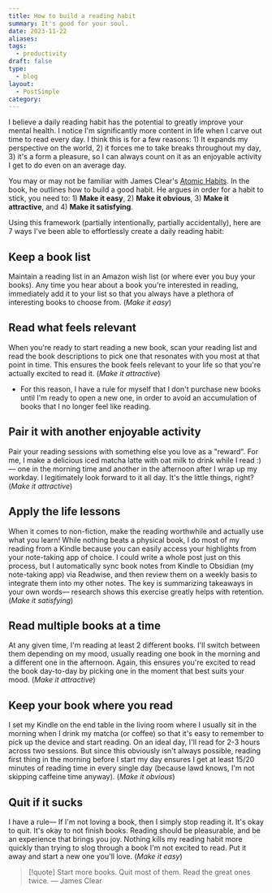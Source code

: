 ```yaml
---
title: How to build a reading habit
summary: It's good for your soul.
date: 2023-11-22
aliases: 
tags:
  - productivity
draft: false
type:
  - blog
layout:
  - PostSimple
category:
---
```


I believe a daily reading habit has the potential to greatly improve your mental health. I notice I'm significantly more content in life when I carve out time to read every day. I think this is for a few reasons: 1) It expands my perspective on the world, 2) it forces me to take breaks throughout my day, 3) it's a form a pleasure, so I can always count on it as an enjoyable activity I get to do even on an average day.

You may or may not be familiar with James Clear's [Atomic Habits](https://jamesclear.com/atomic-habits). In the book, he outlines how to build a good habit. He argues in order for a habit to stick, you need to: 1) **Make it easy**, 2) **Make it obvious**, 3) **Make it attractive**, and 4) **Make it satisfying**.

Using this framework (partially intentionally, partially accidentally), here are 7 ways I've been able to effortlessly create a daily reading habit:

## <span className="list-heading">Keep a book list</span>

Maintain a reading list in an Amazon wish list (or where ever you buy your books). Any time you hear about a book you're interested in reading, immediately add it to your list so that you always have a plethora of interesting books to choose from. (_Make it easy_)

## <span className="list-heading">Read what feels relevant</span>

When you're ready to start reading a new book, scan your reading list and read the book descriptions to pick one that resonates with you most at that point in time. This ensures the book feels relevant to your life so that you're actually excited to read it. (_Make it attractive_)

- For this reason, I have a rule for myself that I don't purchase new books until I'm ready to open a new one, in order to avoid an accumulation of books that I no longer feel like reading.

## <span className="list-heading">Pair it with another enjoyable activity</span>

Pair your reading sessions with something else you love as a "reward". For me, I make a delicious iced matcha latte with oat milk to drink while I read :)— one in the morning time and another in the afternoon after I wrap up my workday. I legitimately look forward to it all day. It's the little things, right? (_Make it attractive_)

## <span className="list-heading">Apply the life lessons</span>

When it comes to non-fiction, make the reading worthwhile and actually use what you learn! While nothing beats a physical book, I do most of my reading from a Kindle because you can easily access your highlights from your note-taking app of choice. I could write a whole post just on this process, but I automatically sync book notes from Kindle to Obsidian (my note-taking app) via Readwise, and then review them on a weekly basis to integrate them into my other notes. The key is summarizing takeaways in your own words— research shows this exercise greatly helps with retention. (_Make it satisfying_)

## <span className="list-heading">Read multiple books at a time</span>

At any given time, I'm reading at least 2 different books. I'll switch between them depending on my mood, usually reading one book in the morning and a different one in the afternoon. Again, this ensures you're excited to read the book day-to-day by picking one in the moment that best suits your mood. (_Make it attractive_)

## <span className="list-heading">Keep your book where you read</span>

I set my Kindle on the end table in the living room where I usually sit in the morning when I drink my matcha (or coffee) so that it's easy to remember to pick up the device and start reading. On an ideal day, I'll read for 2-3 hours across two sessions. But since this obviously isn't always possible, reading first thing in the morning before I start my day ensures I get at least 15/20 minutes of reading time in every single day (because lawd knows, I'm not skipping caffeine time anyway). (_Make it obvious_)

## <span className="list-heading">Quit if it sucks</span>

I have a rule— If I'm not loving a book, then I simply stop reading it. It's okay to quit. It's okay to not finish books. Reading should be pleasurable, and be an experience that brings you joy. Nothing kills my reading habit more quickly than trying to slog through a book I'm not excited to read. Put it away and start a new one you'll love. (_Make it easy_)

> [!quote] Start more books. Quit most of them. Read the great ones twice. — James Clear
